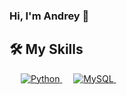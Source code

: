 ### Hi, I'm Andrey  👋

<!--
**andreybabynin/andreybabynin** is a ✨ _special_ ✨ repository because its `README.md` (this file) appears on your GitHub profile.

Here are some ideas to get you started:

- 🔭 I’m currently working on ...
- 🌱 I’m currently learning ...
- 👯 I’m looking to collaborate on ...
- 🤔 I’m looking for help with ...
- 💬 Ask me about ...
- 📫 How to reach me: ...
- 😄 Pronouns: ...
- ⚡ Fun fact: ...
-->
## 🛠️ My Skills

<p align="left"> 
  &emsp; 
<a href="" target="_blank"> 
     <img alt="Python" src="https://img.shields.io/badge/Python-14354C?style=for-the-badge&logo=python&logoColor=white">
 </a>
 &emsp;
<a href="" target="_blank"> 
     <img alt="MySQL" src="https://img.shields.io/badge/MySQL-00000F?style=for-the-badge&logo=mysql&logoColor=white">
 </a> 
  &emsp; 
     
</p>
    
